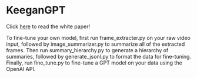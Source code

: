 # KeeganGPT

Click [here](https://github.com/keeganharris/KeeganGPT/blob/main/paper.pdf) to read the white paper!

To fine-tune your own model, first run frame_extracter.py on your raw video input, followed by image_summarizer.py to summarize all of the extracted frames. Then run summary_hierarchy.py to generate a hierarchy of summaries, followed by generate_jsonl.py to format the data for fine-tuning. Finally, run fine_tune.py to fine-tune a GPT model on your data using the OpenAI API. 
